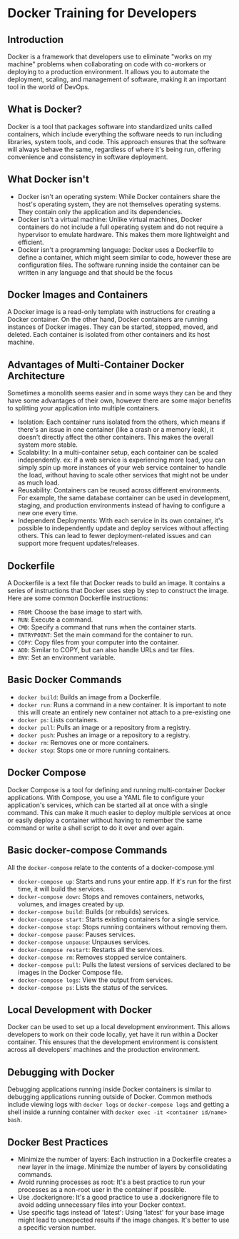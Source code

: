 # Docker Training for Developers
## Introduction

Docker is a framework that developers use to eliminate "works on my machine" problems when collaborating on code with co-workers or deploying to a production environment. It allows you to automate the deployment, scaling, and management of software, making it an important tool in the world of DevOps.

## What is Docker?

Docker is a tool that packages software into standardized units called containers, which include everything the software needs to run including libraries, system tools, and code. This approach ensures that the software will always behave the same, regardless of where it's being run, offering convenience and consistency in software deployment.

## What Docker isn't

- Docker isn't an operating system: While Docker containers share the host's operating system, they are not themselves operating systems. They contain only the application and its dependencies.
- Docker isn't a virtual machine: Unlike virtual machines, Docker containers do not include a full operating system and do not require a hypervisor to emulate hardware. This makes them more lightweight and efficient.
- Docker isn't a programming language: Docker uses a Dockerfile to define a container, which might seem similar to code, however these are configuration files. The software running inside the container can be written in any language and that should be the focus

## Docker Images and Containers

A Docker image is a read-only template with instructions for creating a Docker container. On the other hand, Docker containers are running instances of Docker images. They can be started, stopped, moved, and deleted. Each container is isolated from other containers and its host machine.

## Advantages of Multi-Container Docker Architecture

Sometimes a monolith seems easier and in some ways they can be and they have some advantages of their own, however there are some major benefits to splitting your application into multiple containers.

- Isolation: Each container runs isolated from the others, which means if there's an issue in one container (like a crash or a memory leak), it doesn't directly affect the other containers. This makes the overall system more stable.
- Scalability: In a multi-container setup, each container can be scaled independently. ex: if a web service is experiencing more load, you can simply spin up more instances of your web service container to handle the load, without having to scale other services that might not be under as much load.
- Reusability: Containers can be reused across different environments. For example, the same database container can be used in development, staging, and production environments instead of having to configure a new one every time.
- Independent Deployments: With each service in its own container, it's possible to independently update and deploy services without affecting others. This can lead to fewer deployment-related issues and can support more frequent updates/releases.

## Dockerfile

A Dockerfile is a text file that Docker reads to build an image. It contains a series of instructions that Docker uses step by step to construct the image. Here are some common Dockerfile instructions:

- `FROM`: Choose the base image to start with.
- `RUN`: Execute a command.
- `CMD`: Specify a command that runs when the container starts.
- `ENTRYPOINT`: Set the main command for the container to run.
- `COPY`: Copy files from your computer into the container.
- `ADD`: Similar to COPY, but can also handle URLs and tar files.
- `ENV`: Set an environment variable.

## Basic Docker Commands

- `docker build`: Builds an image from a Dockerfile.
- `docker run`: Runs a command in a new container. It is important to note this will create an entirely new container not attach to a pre-existing one
- `docker ps`: Lists containers. 
- `docker pull`: Pulls an image or a repository from a registry.
- `docker push`: Pushes an image or a repository to a registry.
- `docker rm`: Removes one or more containers.
- `docker stop`: Stops one or more running containers.

## Docker Compose

Docker Compose is a tool for defining and running multi-container Docker applications. With Compose, you use a YAML file to configure your application's services, which can be started all at once with a single command. This can make it much easier to deploy multiple services at once or easily deploy a container without having to remember the same command or write a shell script to do it over and over again.

## Basic docker-compose Commands

All the `docker-compose` relate to the contents of a docker-compose.yml

- `docker-compose up`: Starts and runs your entire app. If it's run for the first time, it will build the services.
- `docker-compose down`: Stops and removes containers, networks, volumes, and images created by up.
- `docker-compose build`: Builds (or rebuilds) services.
- `docker-compose start`: Starts existing containers for a single service.
- `docker-compose stop`: Stops running containers without removing them.
- `docker-compose pause`: Pauses services.
- `docker-compose unpause`: Unpauses services.
- `docker-compose restart`: Restarts all the services.
- `docker-compose rm`: Removes stopped service containers.
- `docker-compose pull`: Pulls the latest versions of services declared to be images in the Docker Compose file.
- `docker-compose logs`: View the output from services.
- `docker-compose ps`: Lists the status of the services.

## Local Development with Docker

Docker can be used to set up a local development environment. This allows developers to work on their code locally, yet have it run within a Docker container. This ensures that the development environment is consistent across all developers' machines and the production environment.

## Debugging with Docker

Debugging applications running inside Docker containers is similar to debugging applications running outside of Docker. Common methods include viewing logs with `docker logs` or `docker-compose logs` and getting a shell inside a running container with `docker exec -it <container id/name> bash`.

## Docker Best Practices

- Minimize the number of layers: Each instruction in a Dockerfile creates a new layer in the image. Minimize the number of layers by consolidating commands.
- Avoid running processes as root: It's a best practice to run your processes as a non-root user in the container if possible.
- Use .dockerignore: It's a good practice to use a .dockerignore file to avoid adding unnecessary files into your Docker context.
- Use specific tags instead of 'latest': Using 'latest' for your base image might lead to unexpected results if the image changes. It's better to use a specific version number.
